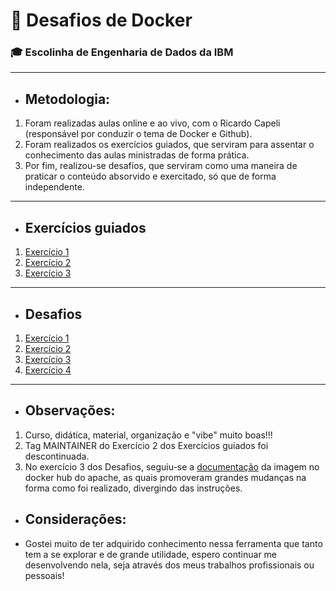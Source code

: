 # :whale: Desafios de Docker
### :mortar_board: Escolinha de Engenharia de Dados da IBM

***

* ## Metodologia:
1. Foram realizadas aulas online e ao vivo, com o Ricardo Capeli (responsável por conduzir o tema de Docker e Github).
2. Foram realizados os exercícios guiados, que serviram para assentar o conhecimento das aulas ministradas de forma prática.
3. Por fim, realizou-se desafios, que serviram como uma maneira de praticar o conteúdo absorvido e exercitado, só que de forma independente.

***
* ## Exercícios guiados
1. [Exercício 1](exercicios/1_ExerciciosGuiados.md)
2. [Exercício 2](exercicios/2_ExerciciosGuiados.md)
3. [Exercício 3](exercicios/3_ExerciciosGuiados.md)

***

* ## Desafios
1. [Exercício 1](exercicios/1_Desafio.md)
2. [Exercício 2](exercicios/2_Desafio.md)
3. [Exercício 3](exercicios/3_Desafio.md)
4. [Exercício 4](exercicios/4_Desafio.md)

***
* ## Observações:
1. Curso, didática, material, organização e "vibe" muito boas!!!
2. Tag MAINTAINER do Exercício 2 dos Exercícios guiados foi descontinuada.
3. No exercício 3 dos Desafios, seguiu-se a [documentação](https://hub.docker.com/_/httpd) da imagem no docker hub do apache, as quais promoveram grandes mudanças na forma como foi realizado, divergindo das instruções.
* ## Considerações:
* Gostei muito de ter adquirido conhecimento nessa ferramenta que tanto tem a se explorar e de grande utilidade, espero continuar me desenvolvendo nela, seja através dos meus trabalhos profissionais ou pessoais!